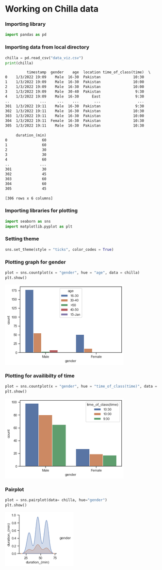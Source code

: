 # Working on Chilla data
### Importing library


```python
import pandas as pd
```

### Importing data from local directory


```python
chilla = pd.read_csv("data_viz.csv")
print(chilla)
```

              timestamp  gender    age  location time_of_class(time)  \
    0    1/3/2022 19:09    Male  16-30  Pakistan               10:30   
    1    1/3/2022 19:09    Male  16-30  Pakistan               10:00   
    2    1/3/2022 19:09    Male  16-30  Pakistan               10:00   
    3    1/3/2022 19:09    Male  30-40  Pakistan                9:30   
    4    1/3/2022 19:09    Male  16-30      East                9:30   
    ..              ...     ...    ...       ...                 ...   
    301  1/3/2022 19:11    Male  16-30  Pakistan                9:30   
    302  1/3/2022 19:11    Male  16-30  Pakistan               10:30   
    303  1/3/2022 19:11    Male  16-30  Pakistan               10:00   
    304  1/3/2022 19:11  Female  16-30  Pakistan               10:30   
    305  1/3/2022 19:11    Male  16-30  Pakistan               10:30   
    
         duration_(min)  
    0                60  
    1                60  
    2                30  
    3                30  
    4                60  
    ..              ...  
    301              30  
    302              45  
    303              60  
    304              60  
    305              45  
    
    [306 rows x 6 columns]
    

### Importing libraries for plotting


```python
import seaborn as sns
import matplotlib.pyplot as plt
```

### Setting theme



```python
sns.set_theme(style = "ticks", color_codes = True)
```

### Plotting graph for gender


```python
plot = sns.countplot(x = "gender", hue = "age", data = chilla)
plt.show()
```


    
![png](output_9_0.png)
    


### Plotting for availibilty of time



```python
plot = sns.countplot(x = "gender", hue = "time_of_class(time)", data = chilla)
plt.show()
```


    
![png](output_11_0.png)
    


### Pairplot


```python
plot = sns.pairplot(data= chilla, hue="gender")
plt.show()
```


    
![png](output_13_0.png)
    


